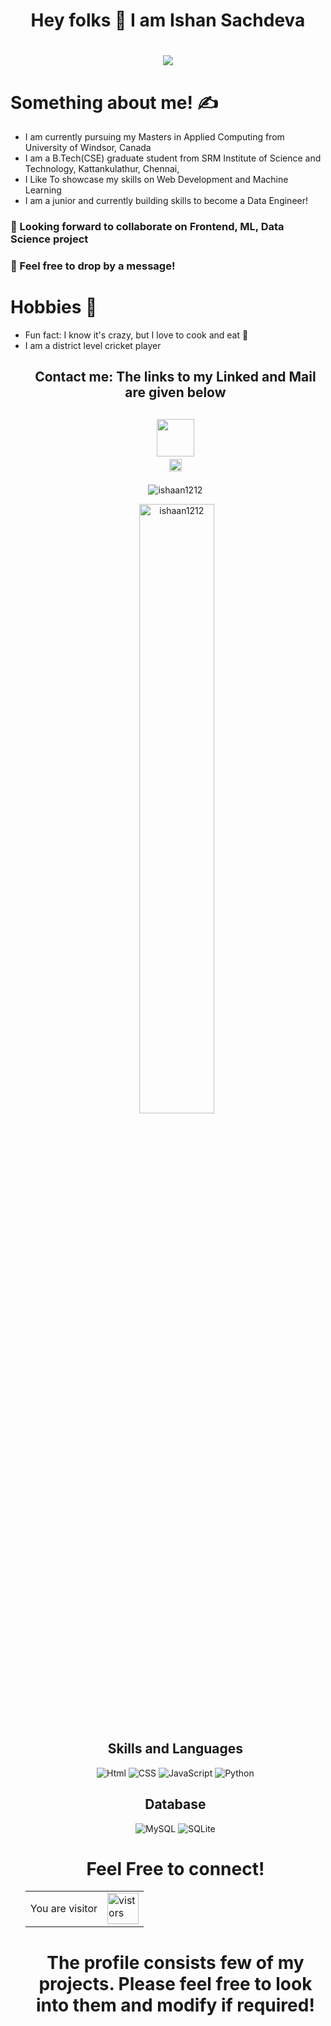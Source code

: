 

<!--
**ishaan1212/ishaan1212** is a ✨ _special_ ✨ repository because its `README.md` (this file) appears on your GitHub profile.

Here are some ideas to get you started:

- 🔭 I’m currently working on ...
- 🌱 I’m currently learning ...
- 👯 I’m looking to collaborate on ...
- 🤔 I’m looking for help with ...
- 💬 Ask me about ...
- 📫 How to reach me: ...
- 😄 Pronouns: ...
- ⚡ Fun fact: ...
-->
<h1 align="center"> Hey folks 👋 I am Ishan Sachdeva</h1>



<h1 align="center">
  <a align="center" href="(https://readme-typing-svg.herokuapp.com?color=%23F7D84A&size=30&lines=The+five+boxing+wizards+jump+quickly)(https://git.io/typing-svg)">
    <img src="https://readme-typing-svg.herokuapp.com?lines=I+am+a+Software+Developer%2C;Love+To+design+creative+Websites%2C;Machine+Learning+Enthusiast%2C;">
  </a>
</h1>
<h1>Something about me! ✍️</h1>
<ul>
<li>I am currently pursuing my Masters in Applied Computing from University of Windsor, Canada</li>
<li>I am a B.Tech(CSE) graduate student from SRM Institute of Science and Technology, Kattankulathur, Chennai,</li>
<li>I Like To showcase my skills on Web Development and Machine Learning</li>
<li>I am a junior and currently building skills to become a Data Engineer!</li>
</ul>
<h3>👯 Looking forward to collaborate on Frontend, ML, Data Science project</h3>
<h3>💬 Feel free to drop by a message!</h3>
<h1>Hobbies 🌝</h1>
<ul>
  <li>Fun fact: I know it's crazy, but I love to cook and eat 🍰</li>
  <li>I am a district level cricket player</li?
</ul>
<br>
<h2 align="center">Contact me: The links to my Linked and Mail are given below</h2>
<h2 align="center">
   
  <code><a href="mailto:shivam122112@gmail.com" title="Gmail"><img width="60" src="https://img.shields.io/badge/Gmail-D14836?style=for-the-badge&logo=gmail&logoColor=white"></a></code>
  <code>
    <a href="https://www.linkedin.com/in/ishan-sachadeva-8b98b6183/" title="LinkedIn"><img width="20" src="https://github.com/zumrudu-anka/zumrudu-anka/blob/master/images/linkedin.svg"></a></code> 
  
</h2>
<!--h3 align="left">Languages and Tools:</h3>
<p align="left"> <a href="https://www.cprogramming.com/" target="_blank"> <img src="https://devicons.github.io/devicon/devicon.git/icons/c/c-original.svg" alt="c" width="40" height="40"/> </a> <a href="https://www.w3schools.com/cpp/" target="_blank"> <img src="https://devicons.github.io/devicon/devicon.git/icons/cplusplus/cplusplus-original.svg" alt="cplusplus" width="40" height="40"/> </a> <a href="https://www.w3schools.com/css/" target="_blank"> <img src="https://devicons.github.io/devicon/devicon.git/icons/css3/css3-original-wordmark.svg" alt="css3" width="40" height="40"/> </a> <a href="https://firebase.google.com/" target="_blank"> <img src="https://www.vectorlogo.zone/logos/firebase/firebase-icon.svg" alt="firebase" width="40" height="40"/> </a> <a href="https://flask.palletsprojects.com/" target="_blank"> <img src="https://www.vectorlogo.zone/logos/pocoo_flask/pocoo_flask-icon.svg" alt="flask" width="40" height="40"/> </a> <a href="https://flutter.dev" target="_blank"> <img src="https://www.vectorlogo.zone/logos/flutterio/flutterio-icon.svg" alt="flutter" width="40" height="40"/> </a> <a href="https://git-scm.com/" target="_blank"> <img src="https://www.vectorlogo.zone/logos/git-scm/git-scm-icon.svg" alt="git" width="40" height="40"/> </a> <a href="https://www.w3.org/html/" target="_blank"> <img src="https://devicons.github.io/devicon/devicon.git/icons/html5/html5-original-wordmark.svg" alt="html5" width="40" height="40"/> </a> <a href="https://kotlinlang.org" target="_blank"> <img src="https://www.vectorlogo.zone/logos/kotlinlang/kotlinlang-icon.svg" alt="kotlin" width="40" height="40"/> </a> <a href="https://www.linux.org/" target="_blank"> <img src="https://devicons.github.io/devicon/devicon.git/icons/linux/linux-original.svg" alt="linux" width="40" height="40"/> </a> <a href="https://opencv.org/" target="_blank"> <img src="https://www.vectorlogo.zone/logos/opencv/opencv-icon.svg" alt="opencv" width="40" height="40"/> </a> <a href="https://www.photoshop.com/en" target="_blank"> <img src="https://devicons.github.io/devicon/devicon.git/icons/photoshop/photoshop-plain.svg" alt="photoshop" width="40" height="40"/> </a> <a href="https://www.python.org" target="_blank"> <img src="https://devicons.github.io/devicon/devicon.git/icons/python/python-original.svg" alt="python" width="40" height="40"/> </a> <a href="https://pytorch.org/" target="_blank"> <img src="https://www.vectorlogo.zone/logos/pytorch/pytorch-icon.svg" alt="pytorch" width="40" height="40"/> </a> <a href="https://scikit-learn.org/" target="_blank"> <img src="https://upload.wikimedia.org/wikipedia/commons/0/05/Scikit_learn_logo_small.svg" alt="scikit_learn" width="40" height="40"/> </a> <a href="https://www.tensorflow.org" target="_blank"> <img src="https://www.vectorlogo.zone/logos/tensorflow/tensorflow-icon.svg" alt="tensorflow" width="40" height="40"/> </a> <a href="https://unity.com/" target="_blank"> <img src="https://www.vectorlogo.zone/logos/unity3d/unity3d-icon.svg" alt="unity" width="40" height="40"/> </a> </p-->
<p align="center"><img align="center"  src="https://github-readme-stats.vercel.app/api/top-langs?username=ishaan1212&show_icons=true&locale=en&layout=compact" alt="ishaan1212" /></p>
<p align="center">&nbsp;<img align="center" width=50% src="https://github-readme-stats.vercel.app/api?username=ishaan1212&show_icons=true&locale=en&count_private=true" alt="ishaan1212" /></p>
<h2 align="center">Skills and Languages</h2>
<p align="center" float="left">
<img alt="Html" src="https://img.shields.io/badge/HTML-239120?style=for-the-badge&logo=html5&logoColor=white" />
<img alt="CSS" src="https://img.shields.io/badge/CSS-239120?&style=for-the-badge&logo=css3&logoColor=white"/>
<img alt="JavaScript" src="https://img.shields.io/badge/JavaScript-F7DF1E?style=for-the-badge&logo=javascript&logoColor=black"/>
<img alt="Python" src="https://img.shields.io/badge/Python-3776AB?style=for-the-badge&logo=python&logoColor=white"/>
  
 

<h2 align="center">Database</h2>
<p align="center" float="left">
<img alt="MySQL" src="https://img.shields.io/badge/MySQL-00000F?style=for-the-badge&logo=mysql&logoColor=white"/>
<img alt="SQLite" src ="https://img.shields.io/badge/sqlite-%2307405e.svg?style=for-the-badge&logo=sqlite&logoColor=white"/>
</p>
<h1 align="center">Feel Free to connect!</h1>
<table align="center">
  <tr>
    <td>You are visitor</td>
    <td><img src="https://profile-counter.glitch.me/ishaan1212/count.svg" alt="vistors" height="50" /></td>
  </tr>
</table>
<h1 align="center">The profile consists few of my projects. Please feel free to look into them and modify if required!</h1>
